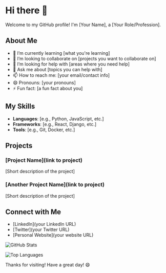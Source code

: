 # Hi there 👋

Welcome to my GitHub profile! I'm [Your Name], a [Your Role/Profession].

## About Me

- 🌱 I’m currently learning [what you're learning]
- 👯 I’m looking to collaborate on [projects you want to collaborate on]
- 🤔 I’m looking for help with [areas where you need help]
- 💬 Ask me about [topics you can help with]
- 📫 How to reach me: [your email/contact info]
- 😄 Pronouns: [your pronouns]
- ⚡ Fun fact: [a fun fact about you]

## My Skills

- **Languages**: [e.g., Python, JavaScript, etc.]
- **Frameworks**: [e.g., React, Django, etc.]
- **Tools**: [e.g., Git, Docker, etc.]

## Projects

### [Project Name](link to project)
[Short description of the project]

### [Another Project Name](link to project)
[Short description of the project]

## Connect with Me

- [LinkedIn](your LinkedIn URL)
- [Twitter](your Twitter URL)
- [Personal Website](your website URL)

![GitHub Stats](https://github-readme-stats.vercel.app/api?username=yourusername&show_icons=true)

![Top Languages](https://github-readme-stats.vercel.app/api/top-langs/?username=yourusername&layout=compact)

Thanks for visiting! Have a great day! 😄
